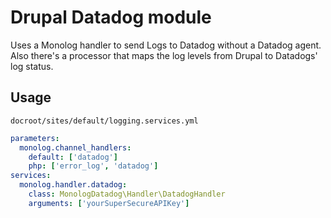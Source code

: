 # Drupal Datadog module

Uses a Monolog handler to send Logs to Datadog without a Datadog agent. Also there's a processor that maps the log levels from Drupal to Datadogs' log status.

## Usage

`docroot/sites/default/logging.services.yml`

```yaml
parameters:
  monolog.channel_handlers:
    default: ['datadog']
    php: ['error_log', 'datadog']
services:
  monolog.handler.datadog:
    class: MonologDatadog\Handler\DatadogHandler
    arguments: ['yourSuperSecureAPIKey']
```